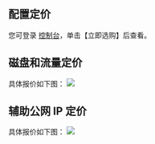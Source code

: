 ## 配置定价

您可登录 [控制台](https://console.cloud.tencent.com/ovm/overview)，单击【立即选购】后查看。

## 磁盘和流量定价
具体报价如下图：
![](https://mc.qcloudimg.com/static/img/4fd0f0bbc92a0bc790a14ab8b6b5b5fa/image.png)

## 辅助公网 IP 定价
具体报价如下图：
![](https://mc.qcloudimg.com/static/img/02168c206b10655b960e614824381378/image.png)
